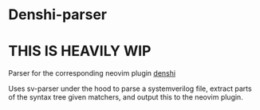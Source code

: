 # Denshi-parser

# THIS IS HEAVILY WIP

Parser for the corresponding neovim plugin [denshi](https://github.com/4Kamei/denshi)

Uses sv-parser under the hood to parse a systemverilog file, extract parts of the syntax tree given matchers, 
and output this to the neovim plugin.   
    
